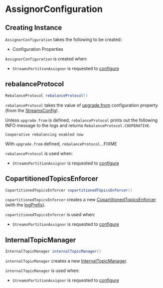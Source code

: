 # AssignorConfiguration

## Creating Instance

`AssignorConfiguration` takes the following to be created:

* <span id="configs"> Configuration Properties

`AssignorConfiguration` is created when:

* `StreamsPartitionAssignor` is requested to [configure](StreamsPartitionAssignor.md#configure)

## <span id="rebalanceProtocol"> rebalanceProtocol

```java
RebalanceProtocol rebalanceProtocol()
```

`rebalanceProtocol` takes the value of [upgrade.from](StreamsConfig.md#UPGRADE_FROM_CONFIG) configuration property (from the [StreamsConfig](#streamsConfig)).

Unless `upgrade.from` is defined, `rebalanceProtocol` prints out the following INFO message to the logs and returns `RebalanceProtocol.COOPERATIVE`.

```text
Cooperative rebalancing enabled now
```

With `upgrade.from` defined, `rebalanceProtocol`...FIXME

`rebalanceProtocol` is used when:

* `StreamsPartitionAssignor` is requested to [configure](StreamsPartitionAssignor.md#configure)

## <span id="copartitionedTopicsEnforcer"> CopartitionedTopicsEnforcer

```java
CopartitionedTopicsEnforcer copartitionedTopicsEnforcer()
```

`copartitionedTopicsEnforcer` creates a new [CopartitionedTopicsEnforcer](CopartitionedTopicsEnforcer.md) (with the [logPrefix](#logPrefix)).

`copartitionedTopicsEnforcer` is used when:

* `StreamsPartitionAssignor` is requested to [configure](StreamsPartitionAssignor.md#configure)

## <span id="internalTopicManager"> InternalTopicManager

```java
InternalTopicManager internalTopicManager()
```

`internalTopicManager` creates a new [InternalTopicManager](InternalTopicManager.md).

`internalTopicManager` is used when:

* `StreamsPartitionAssignor` is requested to [configure](StreamsPartitionAssignor.md#configure)

